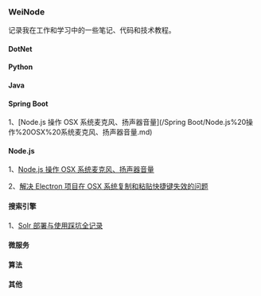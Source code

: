 ### WeiNode
记录我在工作和学习中的一些笔记、代码和技术教程。

#### DotNet


#### Python


#### Java

#### Spring Boot
1、[Node.js 操作 OSX 系统麦克风、扬声器音量](/Spring Boot/Node.js%20操作%20OSX%20系统麦克风、扬声器音量.md)

#### Node.js
1、[Node.js 操作 OSX 系统麦克风、扬声器音量](/Node/Node.js%20操作%20OSX%20系统麦克风、扬声器音量.md)

2、[解决 Electron 项目在 OSX 系统复制和粘贴快捷键失效的问题](/Node/解决%20Electron%20项目在%20OSX%20系统复制和粘贴快捷键失效的问题.md)

#### 搜索引擎
1、[Solr 部署与使用踩坑全记录](/Search/Solr%20部署与使用踩坑全记录.md)


#### 微服务


#### 算法


#### 其他

